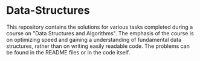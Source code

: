 # Data-Structures
This repository contains the solutions for various tasks completed during a course on "Data Structures and Algorithms". The emphasis of the course is on optimizing speed and gaining a understanding of fundamental data structures, rather than on writing easily readable code. The problems can be found in the README files or in the code itself.
